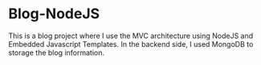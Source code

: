 # Blog-NodeJS
This is a blog project where I use the MVC architecture using NodeJS and Embedded Javascript Templates.
In the backend side, I used MongoDB to storage the blog information.
